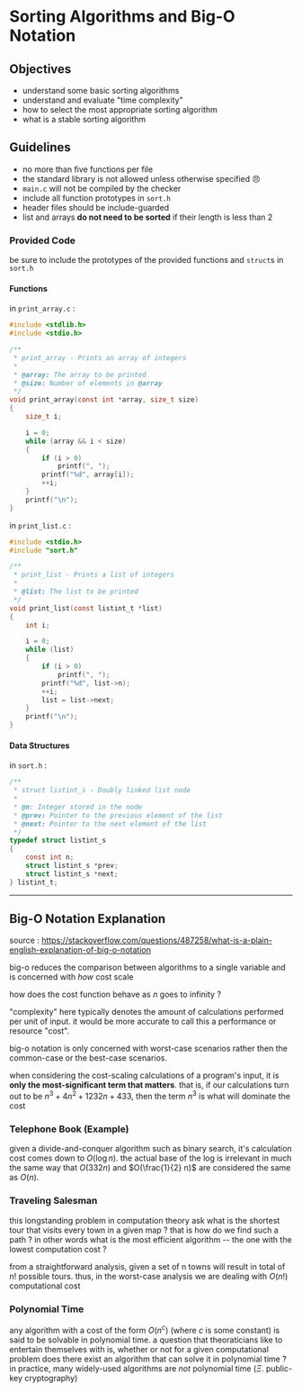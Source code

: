 # Sorting Algorithms and Big-O Notation

## Objectives
- understand some basic sorting algorithms
- understand and evaluate "time complexity"
- how to select the most appropriate sorting algorithm
- what is a stable sorting algorithm

## Guidelines
- no more than five functions per file
- the standard library is not allowed unless otherwise specified :angry:
- `main.c` will not be compiled by the checker
- include all function prototypes in `sort.h`
- header files should be include-guarded
- list and arrays **do not need to be sorted** if their length is less than 2

### Provided Code
be sure to include the prototypes of the provided functions and `struct`s in `sort.h`

#### Functions
in `print_array.c` : 
```c
#include <stdlib.h>
#include <stdio.h>

/**
 * print_array - Prints an array of integers
 *
 * @array: The array to be printed
 * @size: Number of elements in @array
 */
void print_array(const int *array, size_t size)
{
    size_t i;

    i = 0;
    while (array && i < size)
    {
        if (i > 0)
            printf(", ");
        printf("%d", array[i]);
        ++i;
    }
    printf("\n");
}
```

in `print_list.c` :
```c
#include <stdio.h>
#include "sort.h"

/**
 * print_list - Prints a list of integers
 *
 * @list: The list to be printed
 */
void print_list(const listint_t *list)
{
    int i;

    i = 0;
    while (list)
    {
        if (i > 0)
            printf(", ");
        printf("%d", list->n);
        ++i;
        list = list->next;
    }
    printf("\n");
}
```

#### Data Structures
in `sort.h` :
```c
/**
 * struct listint_s - Doubly linked list node
 *
 * @n: Integer stored in the node
 * @prev: Pointer to the previous element of the list
 * @next: Pointer to the next element of the list
 */
typedef struct listint_s
{
    const int n;
    struct listint_s *prev;
    struct listint_s *next;
} listint_t;
```

----

## Big-O Notation Explanation
source : <https://stackoverflow.com/questions/487258/what-is-a-plain-english-explanation-of-big-o-notation>


big-o reduces the comparison between algorithms to a single variable and is concerned with *how* cost scale

how does the cost function behave as $n$ goes to infinity ?

"complexity" here typically denotes the amount of calculations performed per unit of input. it would be more accurate to call this a performance or resource "cost".

big-o notation is only concerned with worst-case scenarios rather then the common-case or the best-case scenarios.

when considering the cost-scaling calculations of a program's input, it is **only the most-significant term that matters**. that is, if our calculations turn out to be $n^3+4n^2+1232n+433$, then the term $n^3$ is what will dominate the cost

### Telephone Book (Example)
given a divide-and-conquer algorithm such as binary search, it's calculation cost comes down to $O(\log n)$. the actual base of the log is irrelevant in much the same way that $O(332n)$ and $O(\frac{1}{2} n)$ are considered the same as $O(n)$.

### Traveling Salesman
this longstanding problem in computation theory ask what is the shortest tour that visits every town in a given map ? that is how do we find such a path ? in other words what is the most efficient algorithm -- the one with the lowest computation cost ? 

from a straightforward analysis, given a set of n towns will result in total of n! possible tours. thus, in the worst-case analysis we are dealing with $O(n!)$ computational cost

### Polynomial Time
any algorithm with a cost of the form $O(n^c)$ (where $c$ is some constant) is said to be solvable in polynomial time. a question that theoraticians like to entertain themselves with is, whether or not for a given computational problem does there exist an algorithm that can solve it in polynomial time ? in practice, many widely-used algorithms are *not* polynomial time ($\Xi$. public-key cryptography)
